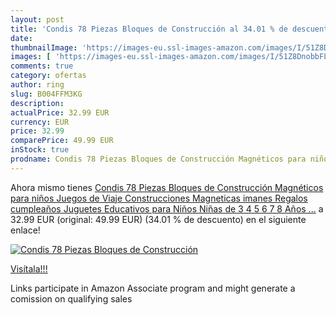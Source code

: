 ```yaml
---
layout: post
title: 'Condis 78 Piezas Bloques de Construcción al 34.01 % de descuento'
date: 
thumbnailImage: 'https://images-eu.ssl-images-amazon.com/images/I/51Z8DnobbFL._SL200_.jpg'
images: [ 'https://images-eu.ssl-images-amazon.com/images/I/51Z8DnobbFL._SL200_.jpg' ]
comments: true
category: ofertas
author: ring
slug: B004FFM3KG
description:
actualPrice: 32.99 EUR
currency: EUR
price: 32.99
comparePrice: 49.99 EUR
inStock: true
prodname: Condis 78 Piezas Bloques de Construcción Magnéticos para niños  Juegos de Viaje Construcciones Magneticas imanes Regalos cumpleaños Juguetes Educativos para Niños Niñas de 3 4 5 6 7 8 Años ...
---
```


Ahora mismo tienes [Condis 78 Piezas Bloques de Construcción Magnéticos para niños  Juegos de Viaje Construcciones Magneticas imanes Regalos cumpleaños Juguetes Educativos para Niños Niñas de 3 4 5 6 7 8 Años ...](https://www.amazon.es/dp/B004FFM3KG/?tag=tolees-21) a 32.99 EUR (original: 49.99 EUR) (34.01 %  de descuento) en el siguiente enlace!

[![Condis 78 Piezas Bloques de Construcción](https://images-eu.ssl-images-amazon.com/images/I/51Z8DnobbFL._SL200_.jpg)](https://www.amazon.es/dp/B004FFM3KG/?tag=tolees-21)

[Visítala!!!](https://www.amazon.es/dp/B004FFM3KG/?tag=tolees-21)

Links participate in Amazon Associate program and might generate a comission on qualifying sales
